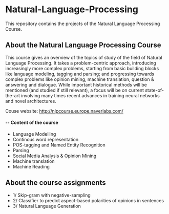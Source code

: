 # Natural-Language-Processing
This repository contains the projects of the Natural Language Processing Course. 

## About the Natural Language Processing Course

This course gives an overview of the topics of study of the field of Natural Language Processing. It takes a problem-centric approach, introducing increasingly more complex problems, starting from basic building blocks like language modeling, tagging and parsing; and progressing towards complex problems like opinion mining, machine translation, question & answering and dialogue. While important historical methods will be mentioned (and studied if still relevant), a focus will be on current state-of-the-art involving many times recent advances in training neural networks and novel architectures.

Couse website: http://nlpcourse.europe.naverlabs.com/

#### -- Content of the course
- Language Modelling
- Continous word representation
- POS-tagging and Named Entity Recognition
- Parsing
- Social Media Analysis & Opinion Mining
- Machine translation
- Machine Reading

## About the course assignments 
- 1/ Skip-gram with negative-sampling
- 2/ Classifier to predict aspect-based polarities of opinions in sentences
- 3/ Natural Language Generation
